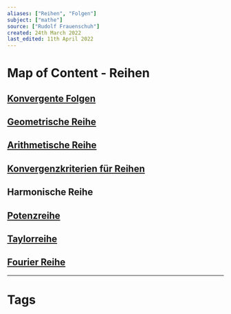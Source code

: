```yaml
---
aliases: ["Reihen", "Folgen"]
subject: ["mathe"]
source: ["Rudolf Frauenschuh"]
created: 24th March 2022
last_edited: 11th April 2022
---
```

# Map of Content - Reihen
## [Konvergente Folgen](../mathe%20(3)/Konvergente%20Folgen.md)
## [Geometrische Reihe](Geometrische%20Reihe)
## [Arithmetische Reihe](Arithmetische%20Reihe)
## [Konvergenzkriterien für Reihen](Konvergenzkriterien%20für%20Reihen.md)
## Harmonische Reihe
## [Potenzreihe](Potenzreihe.md)
## [Taylorreihe](Taylorreihe.md)
## [Fourier Reihe](Fourier%20Reihe.md)
---
# Tags